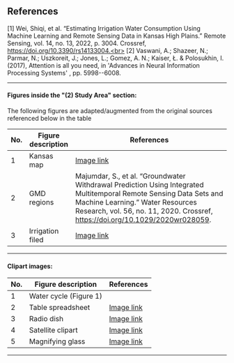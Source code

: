 ## References
[1] Wei, Shiqi, et al. “Estimating Irrigation Water Consumption Using Machine Learning and Remote Sensing Data in Kansas High Plains.” Remote Sensing, vol. 14, no. 13, 2022, p. 3004. Crossref, https://doi.org/10.3390/rs14133004.<br>
[2] Vaswani, A.; Shazeer, N.; Parmar, N.; Uszkoreit, J.; Jones, L.; Gomez, A. N.; Kaiser, Ł. & Polosukhin, I. (2017), Attention is all you need, in 'Advances in Neural Information Processing Systems' , pp. 5998--6008.<br>

<hr>

#### Figures inside the "(2) Study Area" section:
The following figures are adapted/augmented from the original sources referenced below in the table <br>

No. | Figure description | References
--- | ------------------ | -------------
1   | Kansas map         | <a href="https://www.kgs.ku.edu/HighPlains/HPA_Atlas/Aquifer%20Basics/index.html#High_Plains_Aquifer_%2528HPA%2529_Extent_in_the_US.jpg">Image link</a>
2   | GMD regions        | Majumdar, S., et al. “Groundwater Withdrawal Prediction Using Integrated Multitemporal Remote Sensing Data Sets and Machine Learning.” Water Resources Research, vol. 56, no. 11, 2020. Crossref, https://doi.org/10.1029/2020wr028059.
3   | Irrigation filed   | <a href="https://www.pbs.org/wgbh/nova/article/space-weighing-groundwater-lost-irrigation/">Image link</a>

<hr>

#### Clipart images:
No. | Figure description     | References
--- | ---------------------- | -------------
1   | Water cycle (Figure 1) | <a href="https://www.vectorstock.com/royalty-free-vector/water-cycle-diagram-vector-10768263">
2   | Table spreadsheet      | <a href="https://www.flaticon.com/free-icon/tables-couple_31248">Image link</a>
3   | Radio dish             | <a href="https://www.pngall.com/weather-satellite-png/download/15604">Image link</a>
4   | Satellite clipart      | <a href="https://www.pngall.com/weather-satellite-png/download/15604">Image link</a>
5   | Magnifying glass       | <a href="https://cliparting.com/free-magnifying-glass-clipart-15285/">Image link</a>

<hr>



